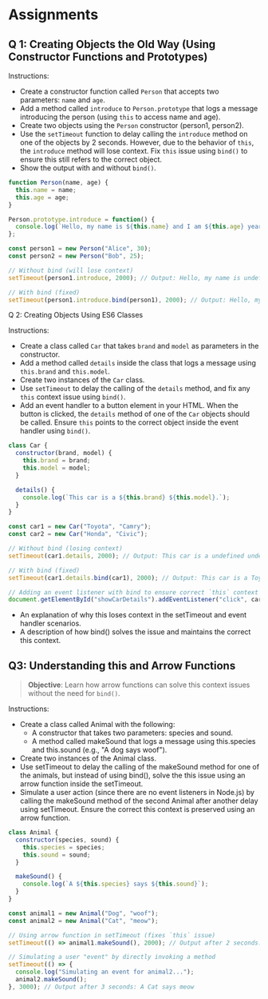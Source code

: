 # Assignments

## Q 1: Creating Objects the Old Way (Using Constructor Functions and Prototypes)

Instructions:

- Create a constructor function called `Person` that accepts two parameters: `name` and `age`.
- Add a method called `introduce` to `Person.prototype` that logs a message introducing the person (using `this` to access name and age).
- Create two objects using the `Person` constructor (person1, person2).
- Use the `setTimeout` function to delay calling the `introduce` method on one of the objects by 2 seconds. However, due to the behavior of `this`, the `introduce` method will lose context. Fix `this` issue using `bind()` to ensure this still refers to the correct object.
- Show the output with and without `bind()`.

```javascript
function Person(name, age) {
  this.name = name;
  this.age = age;
}

Person.prototype.introduce = function() {
  console.log(`Hello, my name is ${this.name} and I am ${this.age} years old.`);
};

const person1 = new Person("Alice", 30);
const person2 = new Person("Bob", 25);

// Without bind (will lose context)
setTimeout(person1.introduce, 2000); // Output: Hello, my name is undefined and I am undefined years old.

// With bind (fixed)
setTimeout(person1.introduce.bind(person1), 2000); // Output: Hello, my name is Alice and I am 30 years old.
```

Q 2: Creating Objects Using ES6 Classes

Instructions:

- Create a class called `Car` that takes `brand` and `model` as parameters in the constructor.
- Add a method called `details` inside the class that logs a message using `this.brand` and `this.model`.
- Create two instances of the `Car` class.
- Use `setTimeout` to delay the calling of the `details` method, and fix any `this` context issue using `bind()`.
- Add an event handler to a button element in your HTML. When the button is clicked, the `details` method of one of the `Car` objects should be called. Ensure `this` points to the correct object inside the event handler using `bind()`.

```javascript
class Car {
  constructor(brand, model) {
    this.brand = brand;
    this.model = model;
  }

  details() {
    console.log(`This car is a ${this.brand} ${this.model}.`);
  }
}

const car1 = new Car("Toyota", "Camry");
const car2 = new Car("Honda", "Civic");

// Without bind (losing context)
setTimeout(car1.details, 2000); // Output: This car is a undefined undefined.

// With bind (fixed)
setTimeout(car1.details.bind(car1), 2000); // Output: This car is a Toyota Camry.

// Adding an event listener with bind to ensure correct `this` context
document.getElementById("showCarDetails").addEventListener("click", car2.details.bind(car2));
```

- An explanation of why this loses context in the setTimeout and event handler scenarios.
- A description of how bind() solves the issue and maintains the correct this context.

## Q3: Understanding this and Arrow Functions

>**Objective**: Learn how arrow functions can solve this context issues without the need for `bind()`.

Instructions:

- Create a class called Animal with the following:
  - A constructor that takes two parameters: species and sound.
  - A method called makeSound that logs a message using this.species and this.sound (e.g., "A dog says woof").
- Create two instances of the Animal class.
- Use setTimeout to delay the calling of the makeSound method for one of the animals, but instead of using bind(), solve the this issue using an arrow function inside the setTimeout.
- Simulate a user action (since there are no event listeners in Node.js) by calling the makeSound method of the second Animal after another delay using setTimeout. Ensure the correct this context is preserved using an arrow function.

```javascript
class Animal {
  constructor(species, sound) {
    this.species = species;
    this.sound = sound;
  }

  makeSound() {
    console.log(`A ${this.species} says ${this.sound}`);
  }
}

const animal1 = new Animal("Dog", "woof");
const animal2 = new Animal("Cat", "meow");

// Using arrow function in setTimeout (fixes `this` issue)
setTimeout(() => animal1.makeSound(), 2000); // Output after 2 seconds: A Dog says woof

// Simulating a user "event" by directly invoking a method
setTimeout(() => {
  console.log("Simulating an event for animal2...");
  animal2.makeSound();
}, 3000); // Output after 3 seconds: A Cat says meow
```
